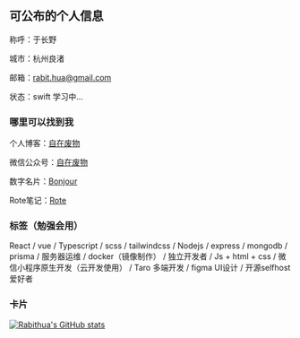 ## 可公布的个人信息

称呼：于长野

城市：杭州良渚

邮箱：[rabit.hua@gmail.com][1]

状态：swift 学习中...

### 哪里可以找到我

个人博客：[自在废物][4]

微信公众号：[自在废物][2]

数字名片：[Bonjour](https://bonjour.bio/rabithua)

Rote笔记：[Rote](https://rote.ink/rabithua)

### 标签（勉强会用）

React / vue / Typescript / scss / tailwindcss / Nodejs / express / mongodb / prisma / 服务器运维 / docker（镜像制作） / 独立开发者 / Js + html + css / 微信小程序原生开发（云开发使用） / Taro 多端开发 / figma UI设计 / 开源selfhost爱好者


### 卡片

[![Rabithua's GitHub stats](https://github-readme-stats.vercel.app/api?username=rabithua&show_icons=true)](https://github.com/anuraghazra/github-readme-stats)

  [1]: mailto:rabit_hua@qq.com
  [2]: https://mp.weixin.qq.com/s/1M_HFFSFRMzAWpR2WF-sJA
  [3]: https://weibo.com/u/5847542120
  [4]: https://rabithua.club
